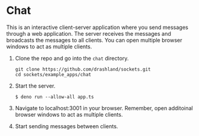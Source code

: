 # Chat

This is an interactive client-server application where you send messages through a web application. The server receives the messages and broadcasts the messages to all clients. You can open multiple browser windows to act as multiple clients.

1. Clone the repo and go into the `chat` directory.

    ```
    git clone https://github.com/drashland/sockets.git
    cd sockets/example_apps/chat
    ```

2. Start the server.

    ```
    $ deno run --allow-all app.ts
    ```

3. Navigate to localhost:3001 in your browser. Remember, open additoinal browser windows to act as multiple clients.

4. Start sending messages between clients.
